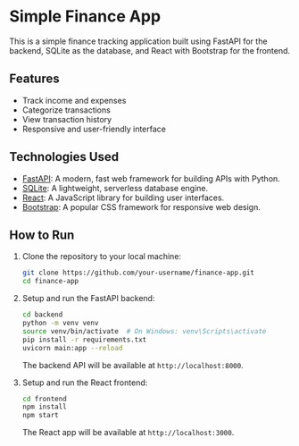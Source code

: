 # Simple Finance App

This is a simple finance tracking application built using FastAPI for the backend, SQLite as the database, and React with Bootstrap for the frontend.

## Features

- Track income and expenses
- Categorize transactions
- View transaction history
- Responsive and user-friendly interface

## Technologies Used

- [FastAPI](https://fastapi.tiangolo.com/): A modern, fast web framework for building APIs with Python.
- [SQLite](https://www.sqlite.org/): A lightweight, serverless database engine.
- [React](https://reactjs.org/): A JavaScript library for building user interfaces.
- [Bootstrap](https://getbootstrap.com/): A popular CSS framework for responsive web design.

## How to Run

1. Clone the repository to your local machine:

   ```bash
   git clone https://github.com/your-username/finance-app.git
   cd finance-app
   ```

2. Setup and run the FastAPI backend:

   ```bash
   cd backend
   python -m venv venv
   source venv/bin/activate  # On Windows: venv\Scripts\activate
   pip install -r requirements.txt
   uvicorn main:app --reload
   ```

   The backend API will be available at `http://localhost:8000`.

3. Setup and run the React frontend:

   ```bash
   cd frontend
   npm install
   npm start
   ```

   The React app will be available at `http://localhost:3000`.



